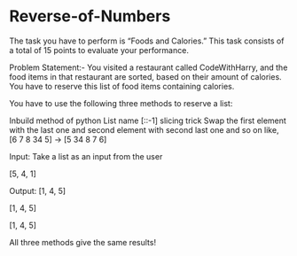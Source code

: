 # Reverse-of-Numbers

The task you have to perform is “Foods and Calories.” This task consists of a total of 15 points to evaluate your performance.

Problem Statement:-
You visited a restaurant called CodeWithHarry, and the food items in that restaurant are sorted, based on their amount of calories. You have to reserve this list of food items containing calories.

You have to use the following three methods to reserve a list:

Inbuild method of python
List name [::-1] slicing trick
Swap the first element with the last one and second element with second last one and so on like,
[6 7 8 34 5] -> [5 34 8 7 6]



Input:
Take a list as an input from the user

[5, 4, 1]

Output:
[1, 4, 5]

[1, 4, 5]

[1, 4, 5]

All three methods give the same results!
